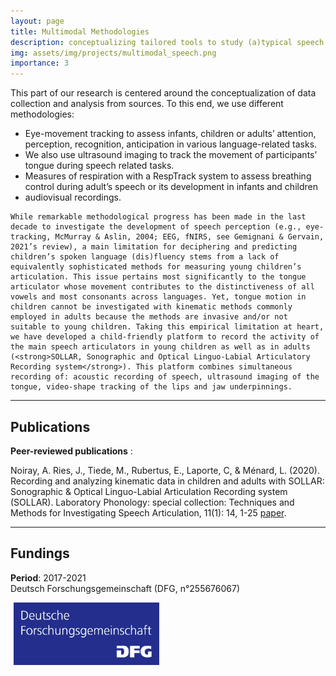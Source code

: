 ```yaml
---
layout: page
title: Multimodal Methodologies
description: conceptualizing tailored tools to study (a)typical speech (development)
img: assets/img/projects/multimodal_speech.png
importance: 3
---
```


<div class="main">
    This part of our research is centered around the conceptualization of data collection and analysis from sources.
    To this end, we use different methodologies: 
    <ul>
        <li>
        Eye-movement tracking to assess infants, children or adults’ attention, perception, recognition, anticipation in various language-related tasks.
        </li>
        <li>
        We also use ultrasound imaging to track the movement of participants’ tongue during speech related tasks.
        </li>
        <li>
        Measures of respiration with a RespTrack system to assess breathing control during adult’s speech or its development in infants and children
        </li>
        <li>
        audiovisual recordings.
        </li>
    </ul>

    While remarkable methodological progress has been made in the last decade to investigate the development of speech perception (e.g., eye-tracking, McMurray & Aslin, 2004; EEG, fNIRS, see Gemignani & Gervain, 2021’s review), a main limitation for deciphering and predicting children’s spoken language (dis)fluency stems from a lack of equivalently sophisticated methods for measuring young children’s articulation. This issue pertains most significantly to the tongue articulator whose movement contributes to the distinctiveness of all vowels and most consonants across languages. Yet, tongue motion in children cannot be investigated with kinematic methods commonly employed in adults because the methods are invasive and/or not suitable to young children. Taking this empirical limitation at heart, we have developed a child-friendly platform to record the activity of the main speech articulators in young children as well as in adults (<strong>SOLLAR, Sonographic and Optical Linguo-Labial Articulatory Recording system</strong>). This platform combines simultaneous recording of: acoustic recording of speech, ultrasound imaging of the tongue, video-shape tracking of the lips and jaw underpinnings.

</div>

---

<!-- Publications -->

## Publications

**Peer-reviewed publications** :

Noiray, A. Ries, J., Tiede, M., Rubertus, E., Laporte, C, & Ménard, L. (2020). Recording and analyzing kinematic data in children and adults with SOLLAR: Sonographic & Optical Linguo-Labial Articulation Recording system (SOLLAR). Laboratory Phonology: special collection: Techniques and Methods for Investigating Speech Articulation, 11(1): 14, 1-25 [paper](https://www.journal-labphon.org/article/id/6272/).

---

<!-- Fundings -->

## Fundings

**Period**: 2017-2021  
Deutsch Forschungsgemeinschaft (DFG, n°255676067)

<img src="/assets/img/fundings/DeutschForschungsgemeinschaft.jpeg" alt="logo" style="height:100px; vertical-align:middle; margin-left:5px;">
